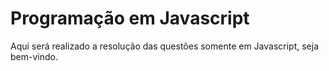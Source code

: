 # Programação em Javascript
 Aqui será realizado a resolução das questões somente em Javascript, seja bem-vindo.
